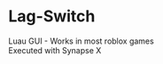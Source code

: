 # Lag-Switch
Luau GUI - Works in most roblox games                                                                                                                                     
Executed with Synapse X
